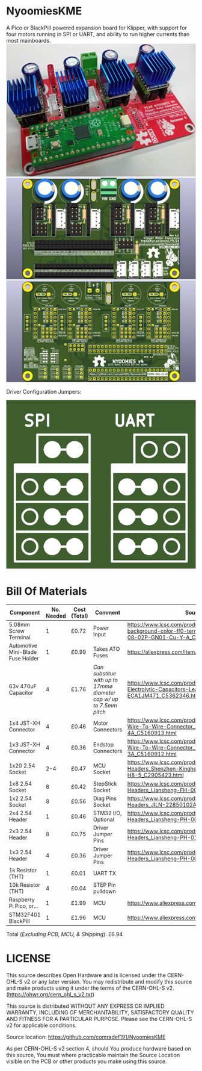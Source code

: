 # NyoomiesKME
A Pico or BlackPill powered expansion board for Klipper, with support for four motors running in SPI or UART, and ability to run higher currents than most mainboards.
![NyoomiesAssembled](Gallery/NyoomiesR0.jpg)
![NyoomiesRenderFront](Gallery/Front.png)
![NyoomiesRenderBack](Gallery/Back.png)

Driver Configuration Jumpers:

![image](Gallery/JumperConfig.png)


# Bill Of Materials

|Component|No. Needed|Cost (Total)|Comment|Sourcing URL|
|---------|----------|------------|-------|-------|
|5.08mm Screw Terminal|1|£0.72|Power Input|https://www.lcsc.com/product-detail/Screw-span-style-background-color-ff0-terminal-span_MAX-MX129-5-08-02P-GN01-Cu-Y-A_C5188485.html|
|Automotive Mini-Blade Fuse Holder|1|£0.99|Takes ATO Fuses|https://aliexpress.com/item/4000541087990.html?|
|63v 470uF Capacitor|4|£1.76|_Can substitue with up to 17mmø diameter cap w/ up to 7.5mm pitch_|https://www.lcsc.com/product-detail/Aluminum-Electrolytic-Capacitors-Leaded_PANASONIC-ECA1JM471_C5362346.html|
|1x4 JST-XH Connector|4|£0.46|Motor Connectors|https://www.lcsc.com/product-detail/Wire-To-Board-Wire-To-Wire-Connector_DEALON-XH-D-4A_C5160913.html|
|1x3 JST-XH Connector|4|£0.36|Endstop Connectors|https://www.lcsc.com/product-detail/Wire-To-Board-Wire-To-Wire-Connector_DEALON-XH-D-3A_C5160912.html|
|1x20 2.54 Socket|2-4|£0.47|MCU Socket|https://www.lcsc.com/product-detail/Female-Headers_Shenzhen-Kinghelm-Elec-KH-2-54FH-1X20P-H8-5_C2905423.html|
|1x8 2.54 Socket|8|£0.42|StepStick Socket|https://www.lcsc.com/product-detail/Female-Headers_Liansheng-FH-00882_C2685213.html|
|1x2 2.54 Socket|8|£0.56|Diag Pins Socket|https://www.lcsc.com/product-detail/Female-Headers_JILN-22850102ANG1SYA02_C429966.html|
|2x4 2.54 Header|1|£0.46|STM32 I/O, Optional|https://www.lcsc.com/product-detail/Pin-Headers_Liansheng-PH-00530_C2685166.html|
|2x3 2.54 Header|8|£0.75|Driver Jumper Pins|https://www.lcsc.com/product-detail/Pin-Headers_Liansheng-PH-01291_C2685197.html|
|1x3 2.54 Header|4|£0.36|Driver Jumper Pins|https://www.lcsc.com/product-detail/Pin-Headers_Liansheng-PH-00014_C2685130.html|
|1k Resistor (THT)|1|£0.01|UART TX||
|10k Resistor (THT)|4|£0.04|STEP Pin pulldown||
|Raspberry Pi Pico, or...|1|£1.99|MCU|https://www.aliexpress.com/item/1005003708090298.html|
|STM32F401 BlackPill|1|£1.96|MCU|https://www.aliexpress.com/item/4001062944589.html|

Total (_Excluding PCB, MCU, & Shipping_): £6.94


# LICENSE
This source describes Open Hardware and is licensed under the CERN-OHL-S v2 or any later version.
You may redistribute and modify this source and make products using it under the terms of the CERN-OHL-S v2. (https://ohwr.org/cern_ohl_s_v2.txt)

This source is distributed WITHOUT ANY EXPRESS OR IMPLIED WARRANTY, INCLUDING OF MERCHANTABILITY, SATISFACTORY QUALITY AND FITNESS FOR A PARTICULAR PURPOSE. Please see the CERN-OHL-S v2 for applicable conditions.

Source location: https://github.com/comradef191/NyoomiesKME

As per CERN-OHL-S v2 section 4, should You produce hardware based on this source, You must where practicable maintain the Source Location visible on the PCB or other products you make using this source.
